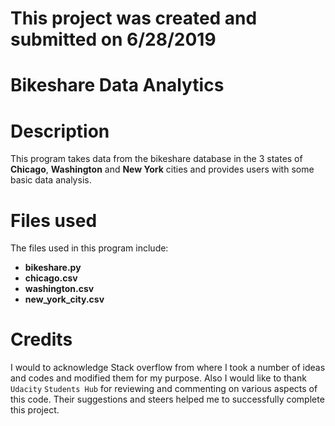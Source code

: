 # **This project was created and submitted on 6/28/2019**

# **Bikeshare Data Analytics**

# **Description**
This program takes data from the bikeshare database in the 3 states of **Chicago**, **Washington** and **New York** cities and provides users with some basic data analysis.

# Files used
The files used in this program include:
- **bikeshare.py**
- **chicago.csv**
- **washington.csv**
- **new_york_city.csv**

# Credits
I would to acknowledge Stack overflow from where I took a number of ideas and codes and modified them for my purpose. Also I would like to thank `Udacity` `Students Hub` for reviewing and commenting on various aspects of this code. Their suggestions and steers helped me to successfully complete this project.
